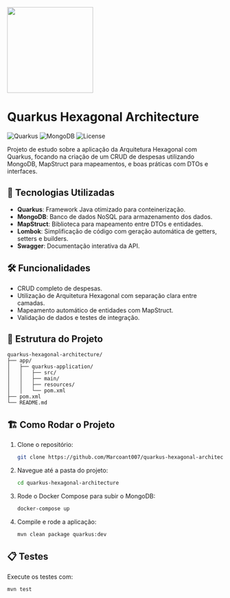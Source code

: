 <img src="https://github.com/user-attachments/assets/25c92839-ea33-4930-8bf1-2e6c319c0376" width="200px">

# Quarkus Hexagonal Architecture

![Quarkus](https://img.shields.io/badge/Quarkus-v3.0-blue) ![MongoDB](https://img.shields.io/badge/MongoDB-v6.0-green) ![License](https://img.shields.io/badge/License-MIT-green)

Projeto de estudo sobre a aplicação da Arquitetura Hexagonal com Quarkus, focando na criação de um CRUD de despesas utilizando MongoDB, MapStruct para mapeamentos, e boas práticas com DTOs e interfaces.

## 🚀 Tecnologias Utilizadas

- **Quarkus**: Framework Java otimizado para conteinerização.
- **MongoDB**: Banco de dados NoSQL para armazenamento dos dados.
- **MapStruct**: Biblioteca para mapeamento entre DTOs e entidades.
- **Lombok**: Simplificação de código com geração automática de getters, setters e builders.
- **Swagger**: Documentação interativa da API.

## 🛠️ Funcionalidades

- CRUD completo de despesas.
- Utilização de Arquitetura Hexagonal com separação clara entre camadas.
- Mapeamento automático de entidades com MapStruct.
- Validação de dados e testes de integração.

## 📂 Estrutura do Projeto

```
quarkus-hexagonal-architecture/
├── app/
│   ├── quarkus-application/
│   │   ├── src/
│   │   ├── main/
│   │   ├── resources/
│   │   └── pom.xml
├── pom.xml
└── README.md
```

## 🏗️ Como Rodar o Projeto

1. Clone o repositório:
   ```bash
   git clone https://github.com/Marcoant007/quarkus-hexagonal-architecture.git
   ```
2. Navegue até a pasta do projeto:
   ```bash
   cd quarkus-hexagonal-architecture
   ```
3. Rode o Docker Compose para subir o MongoDB:
   ```bash
   docker-compose up
   ```
4. Compile e rode a aplicação:
   ```bash
   mvn clean package quarkus:dev
   ```

## 📋 Testes

Execute os testes com:
```bash
mvn test
```
